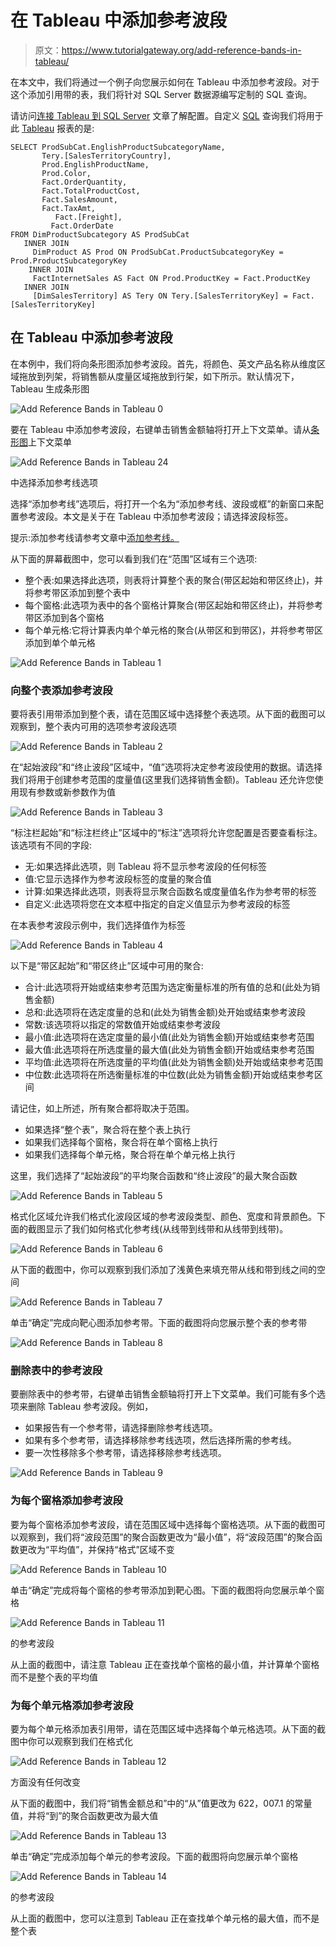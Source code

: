 # 在 Tableau 中添加参考波段

> 原文：<https://www.tutorialgateway.org/add-reference-bands-in-tableau/>

在本文中，我们将通过一个例子向您展示如何在 Tableau 中添加参考波段。对于这个添加引用带的表，我们将针对 SQL Server 数据源编写定制的 SQL 查询。

请访问[连接 Tableau 到 SQL Server](https://www.tutorialgateway.org/connecting-tableau-to-sql-server/) 文章了解配置。自定义 [SQL](https://www.tutorialgateway.org/sql/) 查询我们将用于此 [Tableau](https://www.tutorialgateway.org/tableau/) 报表的是:

```
SELECT ProdSubCat.EnglishProductSubcategoryName, 
	   Tery.[SalesTerritoryCountry], 
	   Prod.EnglishProductName, 
	   Prod.Color, 
	   Fact.OrderQuantity, 
	   Fact.TotalProductCost, 
	   Fact.SalesAmount, 
	   Fact.TaxAmt, 
          Fact.[Freight],
         Fact.OrderDate
FROM DimProductSubcategory AS ProdSubCat
   INNER JOIN
     DimProduct AS Prod ON ProdSubCat.ProductSubcategoryKey = Prod.ProductSubcategoryKey 
    INNER JOIN
     FactInternetSales AS Fact ON Prod.ProductKey = Fact.ProductKey 
   INNER JOIN
     [DimSalesTerritory] AS Tery ON Tery.[SalesTerritoryKey] = Fact.[SalesTerritoryKey]
```

## 在 Tableau 中添加参考波段

在本例中，我们将向条形图添加参考波段。首先，将颜色、英文产品名称从维度区域拖放到列架，将销售额从度量区域拖放到行架，如下所示。默认情况下，Tableau 生成条形图

![Add Reference Bands in Tableau 0](img/9dde9f96f54776eeee4f3e1f1d14a01c.png)

要在 Tableau 中添加参考波段，右键单击销售金额轴将打开上下文菜单。请从[条形图](https://www.tutorialgateway.org/bar-chart-in-tableau/)上下文菜单

![Add Reference Bands in Tableau 24](img/88b6c0ad463227a9410be12b100acba5.png)

中选择添加参考线选项

选择“添加参考线”选项后，将打开一个名为“添加参考线、波段或框”的新窗口来配置参考波段。本文是关于在 Tableau 中添加参考波段；请选择波段标签。

提示:添加参考线请参考文章中[添加参考线。](https://www.tutorialgateway.org/add-reference-lines-in-tableau/)

从下面的屏幕截图中，您可以看到我们在“范围”区域有三个选项:

*   整个表:如果选择此选项，则表将计算整个表的聚合(带区起始和带区终止)，并将参考带区添加到整个表中
*   每个窗格:此选项为表中的各个窗格计算聚合(带区起始和带区终止)，并将参考带区添加到各个窗格
*   每个单元格:它将计算表内单个单元格的聚合(从带区和到带区)，并将参考带区添加到单个单元格

![Add Reference Bands in Tableau 1](img/01c5fd7112431882e8da345f15eb7194.png)

### 向整个表添加参考波段

要将表引用带添加到整个表，请在范围区域中选择整个表选项。从下面的截图可以观察到，整个表内可用的选项参考波段选项

![Add Reference Bands in Tableau 2](img/835f99478cdba6d04b4a3bdaedb39ee5.png)

在“起始波段”和“终止波段”区域中，“值”选项将决定参考波段使用的数据。请选择我们将用于创建参考范围的度量值(这里我们选择销售金额)。Tableau 还允许您使用现有参数或新参数作为值

![Add Reference Bands in Tableau 3](img/0e622751045e0f79dcd5550a366b27cd.png)

“标注栏起始”和“标注栏终止”区域中的“标注”选项将允许您配置是否要查看标注。该选项有不同的字段:

*   无:如果选择此选项，则 Tableau 将不显示参考波段的任何标签
*   值:它显示选择作为参考波段标签的度量的聚合值
*   计算:如果选择此选项，则表将显示聚合函数名或度量值名作为参考带的标签
*   自定义:此选项将您在文本框中指定的自定义值显示为参考波段的标签

在本表参考波段示例中，我们选择值作为标签

![Add Reference Bands in Tableau 4](img/1310b54dc79185a8817598bc25dba442.png)

以下是“带区起始”和“带区终止”区域中可用的聚合:

*   合计:此选项将开始或结束参考范围为选定衡量标准的所有值的总和(此处为销售金额)
*   总和:此选项将在选定度量的总和(此处为销售金额)处开始或结束参考波段
*   常数:该选项将以指定的常数值开始或结束参考波段
*   最小值:此选项将在选定度量的最小值(此处为销售金额)开始或结束参考范围
*   最大值:此选项将在所选度量的最大值(此处为销售金额)开始或结束参考范围
*   平均值:此选项将在所选度量的平均值(此处为销售金额)处开始或结束参考范围
*   中位数:此选项将在所选衡量标准的中位数(此处为销售金额)开始或结束参考区间

请记住，如上所述，所有聚合都将取决于范围。

*   如果选择“整个表”，聚合将在整个表上执行
*   如果我们选择每个窗格，聚合将在单个窗格上执行
*   如果我们选择每个单元格，聚合将在单个单元格上执行

这里，我们选择了“起始波段”的平均聚合函数和“终止波段”的最大聚合函数

![Add Reference Bands in Tableau 5](img/47c3d322ce9ff0869682a408eec43dd0.png)

格式化区域允许我们格式化波段区域的参考波段类型、颜色、宽度和背景颜色。下面的截图显示了我们如何格式化参考线(从线带到线带和从线带到线带)。

![Add Reference Bands in Tableau 6](img/dbba68c275b5c460c4deaba6b20f86c6.png)

从下面的截图中，你可以观察到我们添加了浅黄色来填充带从线和带到线之间的空间

![Add Reference Bands in Tableau 7](img/b1dbe1cb23a3a2d1bce64c416e5431c3.png)

单击“确定”完成向靶心图添加参考带。下面的截图将向您展示整个表的参考带

![Add Reference Bands in Tableau 8](img/4d9b99c9b2e4a6c9cd2c12f113b612dc.png)

### 删除表中的参考波段

要删除表中的参考带，右键单击销售金额轴将打开上下文菜单。我们可能有多个选项来删除 Tableau 参考波段。例如，

*   如果报告有一个参考带，请选择删除参考线选项。
*   如果有多个参考带，请选择移除参考线选项，然后选择所需的参考线。
*   要一次性移除多个参考带，请选择移除参考线选项。

![Add Reference Bands in Tableau 9](img/75d05107fef8ba68383e0b7e14baedab.png)

### 为每个窗格添加参考波段

要为每个窗格添加参考波段，请在范围区域中选择每个窗格选项。从下面的截图可以观察到，我们将“波段范围”的聚合函数更改为“最小值”，将“波段范围”的聚合函数更改为“平均值”，并保持“格式”区域不变

![Add Reference Bands in Tableau 10](img/b81399b147c0e28da0459ade73ec1073.png)

单击“确定”完成将每个窗格的参考带添加到靶心图。下面的截图将向您展示单个窗格

![Add Reference Bands in Tableau 11](img/62bb6bf0307ec9a08d8afc898de72501.png)

的参考波段

从上面的截图中，请注意 Tableau 正在查找单个窗格的最小值，并计算单个窗格而不是整个表的平均值

### 为每个单元格添加参考波段

要为每个单元格添加表引用带，请在范围区域中选择每个单元格选项。从下面的截图中你可以观察到我们在格式化

![Add Reference Bands in Tableau 12](img/18f1514315e4b00a91e4125474efa3ab.png)

方面没有任何改变

从下面的截图中，我们将“销售金额总和”中的“从”值更改为 622，007.1 的常量值，并将“到”的聚合函数更改为最大值

![Add Reference Bands in Tableau 13](img/47c7d0a439566e468b698584f06af565.png)

单击“确定”完成添加每个单元的参考波段。下面的截图将向您展示单个窗格

![Add Reference Bands in Tableau 14](img/7a961e9f689290cad85aa95745548ba1.png)

的参考波段

从上面的截图中，您可以注意到 Tableau 正在查找单个单元格的最大值，而不是整个表